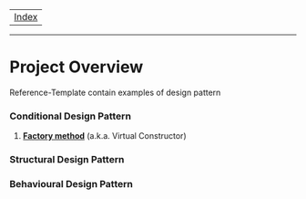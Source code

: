 <table>
    <tr>
        <td><a href="../README.md">Index</a></td>
    </tr>
</table>

---
# Project Overview
Reference-Template contain examples of design pattern

### Conditional Design Pattern
   1. [<b>Factory method</b>](02-conditional_factory_method.md) (a.k.a. Virtual Constructor)
      
### Structural Design Pattern
### Behavioural Design Pattern

